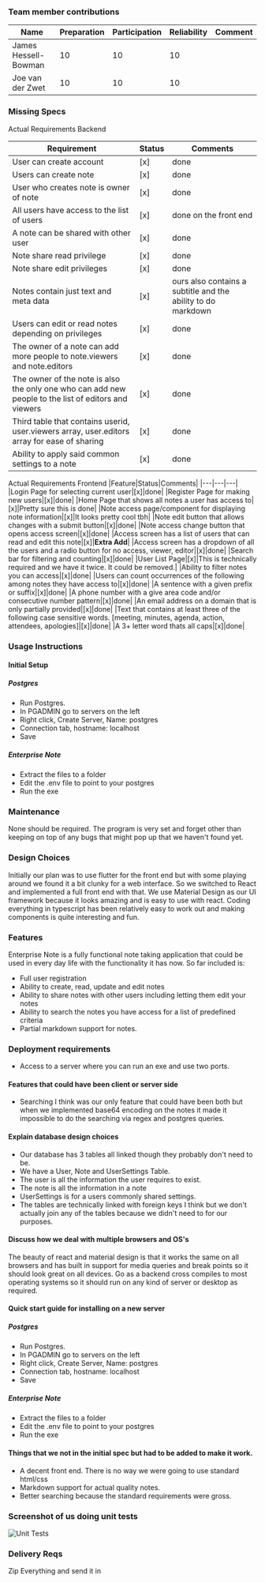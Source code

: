 ### Team member contributions

Name|Preparation|Participation|Reliability|Comment|
|---|---|---|---|---|
|James Hessell-Bowman|10|10|10||
|Joe van der Zwet|10|10|10||


### Missing Specs
Actual Requirements Backend 

|Requirement|Status|Comments|
|--|--|---|
|User can create account|[x]|done|
|Users can create note|[x]|done|
|User who creates note is owner of note|[x]|done|
|All users have access to the list of users|[x]|done on the front end|
|A note can be shared with other user|[x]|done|
|Note share read privilege|[x]|done|
|Note share edit privileges|[x]|done|
|Notes contain just text and meta data|[x]|ours also contains a subtitle and the ability to do markdown|done|
|Users can edit or read notes depending on privileges|[x]|done|
|The owner of a note can add more people to note.viewers and note.editors|[x]|done|
|The owner of the note is also the only one who can add new people to the list of editors and viewers|[x]|done|
|Third table that contains userid, user.viewers array, user.editors array for ease of sharing|[x]|done|
|Ability to apply said common settings to a note|[x]|done|

Actual Requirements Frontend 
|Feature|Status|Comments|
|---|---|---|
|Login Page for selecting current user|[x]|done|
|Register Page for making new users|[x]|done|
|Home Page that shows all notes a user has access to|[x]|Pretty sure this is done|
|Note access page/component for displaying note information|[x]|It looks pretty cool tbh|
|Note edit button that allows changes with a submit button|[x]|done|
|Note access change button that opens access screen|[x]|done|
|Access screen has a list of users that can read and edit this note|[x]|**Extra Add**|
|Access screen has a dropdown of all the users and a radio button for no access, viewer, editor|[x]|done|
|Search bar for filtering and counting|[x]|done|
|User List Page|[x]|This is technically required and we have it twice. It could be removed.|
|Ability to filter notes you can access|[x]|done|
|Users can count occurrences of the following among notes they have access to|[x]|done|
|A sentence with a given prefix or suffix|[x]|done|
|A phone number with a give area code and/or consecutive number pattern|[x]|done|
|An email address on a domain that is only partially provided|[x]|done|
|Text that contains at least three of the following case sensitive words. [meeting, minutes, agenda, action, attendees, apologies]|[x]|done|
|A 3+ letter word thats all caps|[x]|done|

### Usage Instructions
#### Initial Setup
##### Postgres
- Run Postgres.
- In PGADMIN go to servers on the left
- Right click, Create Server, Name: postgres
- Connection tab, hostname: localhost
- Save

##### Enterprise Note
- Extract the files to a folder
- Edit the .env file to point to your postgres
- Run the exe

### Maintenance 
None should be required. The program is very set and forget other than keeping on top of any bugs that might pop up that we haven't found yet.
### Design Choices
Initially our plan was to use flutter for the front end but with some playing around we found it a bit clunky for a web interface. So we switched to React and implemented a full front end with that. 
We use Material Design as our UI framework because it looks amazing and is easy to use with react. Coding everything in typescript has been relatively easy to work out and making components is quite interesting and fun. 
### Features
Enterprise Note is a fully functional note taking application that could be used in every day life with the functionality it has now. So far included is:
- Full user registration
- Ability to create, read, update and edit notes
- Ability to share notes with other users including letting them edit your notes
- Ability to search the notes you have access for a list of predefined criteria
- Partial markdown support for notes.

### Deployment requirements
- Access to a server where you can run an exe and use two ports.
#### Features that could have been client or server side
- Searching I think was our only feature that could have been both but when we implemented base64 encoding on the notes it made it impossible to do the searching via regex and postgres queries.
#### Explain database design choices
- Our database has 3 tables all linked though they probably don't need to be.
- We have a User, Note and UserSettings Table.
- The user is all the information the user requires to exist.
- The note is all the information in a note
- UserSettings is for a users commonly shared settings.
- The tables are technically linked with foreign keys I think but we don't actually join any of the tables because we didn't need to for our purposes.
#### Discuss how we deal with multiple browsers and OS's
The beauty of react and material design is that it works the same on all browsers and has built in support for media queries and break points so it should look great on all devices. 
Go as a backend cross compiles to most operating systems so it should run on any kind of server or desktop as required.
#### Quick start guide for installing on a new server
##### Postgres
- Run Postgres.
- In PGADMIN go to servers on the left
- Right click, Create Server, Name: postgres
- Connection tab, hostname: localhost
- Save

##### Enterprise Note
- Extract the files to a folder
- Edit the .env file to point to your postgres
- Run the exe

#### Things that we not in the initial spec but had to be added to make it work.
- A decent front end. There is no way we were going to use standard html/css
- Markdown support for actual quality notes.
- Better searching because the standard requirements were gross.

### Screenshot of us doing unit tests
![Unit Tests](https://media.discordapp.net/attachments/563680566634086400/777457693287383040/unknown.png)

### Delivery Reqs
Zip Everything and send it in
